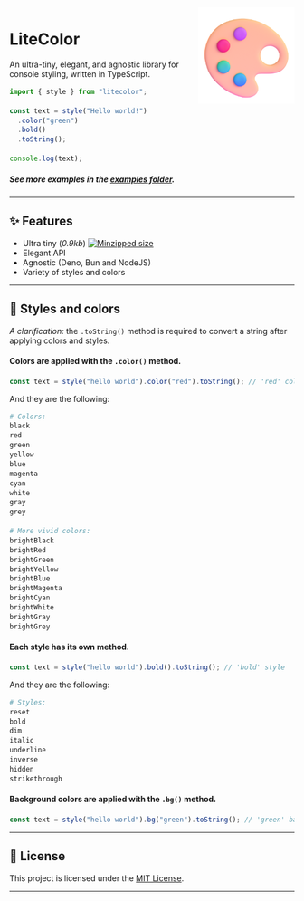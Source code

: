 <img src="https://github.com/nehu3n/litecolor/blob/5408275212b404e4424ed60d80e9c9b6ef97d93a/.github/icon.png" width="170px" align="right" />

# LiteColor

An ultra-tiny, elegant, and agnostic library for console styling, written in TypeScript.

```ts
import { style } from "litecolor";

const text = style("Hello world!")
  .color("green")
  .bold()
  .toString();

console.log(text);
```

##### See more examples in the [examples folder](./examples).

---

## ✨ Features

- Ultra tiny (_0.9kb_) [![Minzipped size][bundlephobia-src]][bundlephobia-href]
- Elegant API
- Agnostic (Deno, Bun and NodeJS)
- Variety of styles and colors

---

## 🎀 Styles and colors

_A clarification:_ the `.toString()` method is required to convert a string after applying colors and styles.

#### Colors are applied with the `.color()` method.

```ts
const text = style("hello world").color("red").toString(); // 'red' color
```

And they are the following:

```ruby
# Colors:
black
red
green
yellow
blue
magenta
cyan
white
gray
grey

# More vivid colors:
brightBlack
brightRed
brightGreen
brightYellow
brightBlue
brightMagenta
brightCyan
brightWhite
brightGray
brightGrey
```

#### Each style has its own method.

```ts
const text = style("hello world").bold().toString(); // 'bold' style
```

And they are the following:

```ruby
# Styles:
reset
bold
dim
italic
underline
inverse
hidden
strikethrough
```

#### Background colors are applied with the `.bg()` method.

```ts
const text = style("hello world").bg("green").toString(); // 'green' background color
```

---

## 📄 License

This project is licensed under the [MIT License](./LICENSE).

---

[bundlephobia-src]: https://badgen.net/bundlephobia/minzip/litecolor
[bundlephobia-href]: https://bundlephobia.com/result?p=litecolor
